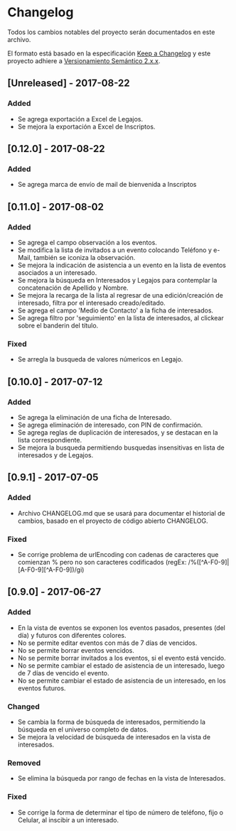# Changelog
Todos los cambios notables del proyecto serán documentados en este archivo.

El formato está basado en la especificación [Keep a Changelog](http://keepachangelog.com/en/1.0.0/)
y este proyecto adhiere a [Versionamiento Semántico 2.x.x](http://semver.org/spec/v2.0.0.html).

## [Unreleased] - 2017-08-22
### Added
- Se agrega exportación a Excel de Legajos.
- Se mejora la exportación a Excel de Inscriptos.


## [0.12.0] - 2017-08-22
### Added
- Se agrega marca de envío de mail de bienvenida a Inscriptos

## [0.11.0] - 2017-08-02
### Added
- Se agrega el campo observación a los eventos.
- Se modifica la lista de invitados a un evento colocando Teléfono y e-Mail, también se iconiza la observación.
- Se mejora la indicación de asistencia a un evento en la lista de eventos asociados a un interesado.
- Se mejora la búsqueda en Interesados y Legajos para contemplar la concatenación de Apellido y Nombre.
- Se mejora la recarga de la lista al regresar de una edición/creación de interesado, filtra por el interesado creado/editado.
- Se agrega el campo 'Medio de Contacto' a la ficha de interesados.
- Se agrega filtro por 'seguimiento' en la lista de interesados, al clickear sobre el banderin del título.

### Fixed
- Se arregla la busqueda de valores númericos en Legajo.

## [0.10.0] - 2017-07-12
### Added
- Se agrega la eliminación de una ficha de Interesado.
- Se agrega eliminación de interesado, con PIN de confirmación.
- Se agrega reglas de duplicación de interesados, y se destacan en la lista correspondiente.
- Se mejora la busqueda permitiendo busquedas insensitivas en lista de interesados y de Legajos.

## [0.9.1] - 2017-07-05
### Added
- Archivo CHANGELOG.md que se usará para documentar el historial de cambios, basado en el proyecto de código abierto CHANGELOG.

### Fixed
- Se corrige problema de urlEncoding con cadenas de caracteres que comienzan % pero no son caracteres codificados (regEx: /%([^A-F0-9]|[A-F0-9][^A-F0-9])/gi)

## [0.9.0] - 2017-06-27
### Added
- En la vista de eventos se exponen los eventos pasados, presentes (del día) y futuros con diferentes colores.
- No se permite editar eventos con más de 7 días de vencidos.
- No se permite borrar eventos vencidos.
- No se permite borrar invitados a los eventos, si el evento está vencido.
- No se permite cambiar el estado de asistencia de un interesado, luego de 7 días de vencido el evento.
- No se permite cambiar el estado de asistencia de un interesado, en los eventos futuros.

### Changed
- Se cambia la forma de búsqueda de interesados, permitiendo la búsqueda en el universo completo de datos.
- Se mejora la velocidad de búsqueda de interesados en la vista de interesados.

### Removed
- Se elimina la búsqueda por rango de fechas en la vista de Interesados.

### Fixed
- Se corrige la forma de determinar el tipo de número de teléfono, fijo o Celular, al inscibir a un interesado.

